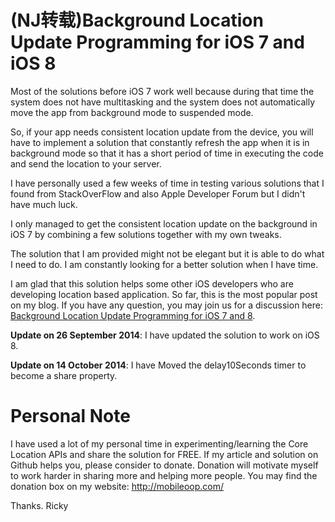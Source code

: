 (NJ转载)Background Location Update Programming for iOS 7 and iOS 8
==============

Most of the solutions before iOS 7 work well because during that time the system does not 
have multitasking and the system does not automatically move the app from background mode 
to suspended mode.

So, if your app needs consistent location update from the device, you will have to 
implement a solution that constantly refresh the app when it is in background mode so that 
it has a short period of time in executing the code and send the location to your server.

I have personally used a few weeks of time in testing various solutions that I found from 
StackOverFlow and also Apple Developer Forum but I didn't have much luck. 

I only managed to get the consistent location update on the background in iOS 7 by 
combining a few solutions together with my own tweaks.

The solution that I am provided might not be elegant but it is able to do what I need to
do. I am constantly looking for a better solution when I have time. 

I am glad that this solution helps some other iOS developers who are developing location 
based application. So far, this is the most popular post on my blog. If you have any question, you may join us for a discussion here: [Background Location Update Programming for iOS 7 and 8](http://mobileoop.com/background-location-update-programming-for-ios-7 "Background Location Update Programming for iOS 7 and 8").

<strong>Update on 26 September 2014</strong>: I have updated the solution to work on iOS 8. 

<strong>Update on 14 October 2014</strong>: I have Moved the delay10Seconds timer to become a share property. 

Personal Note
==============
I have used a lot of my personal time in experimenting/learning the Core Location APIs and share the solution for FREE. If my article and solution on Github helps you, please consider to donate. Donation will motivate myself to work harder in sharing more and helping more people. You may find the donation box on my website: http://mobileoop.com/

Thanks.
Ricky
